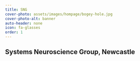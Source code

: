 ```yaml
---
title: SNG
cover-photo: assets/images/hompage/bogey-hole.jpg
cover-photo-alt: banner
auto-header: none
icon: fa-glasses
order: 1
---
```


## **Systems Neuroscience Group, Newcastle**
